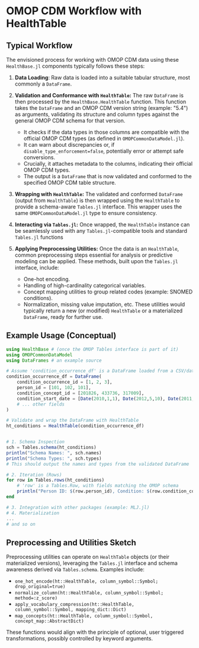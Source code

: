 # OMOP CDM Workflow with HealthTable

## Typical Workflow

The envisioned process for working with OMOP CDM data using these `HealthBase.jl` components typically follows these steps:

1.  **Data Loading**:
    Raw data is loaded into a suitable tabular structure, most commonly a `DataFrame`.

2.  **Validation and Conformance with `HealthTable`:**
    The raw `DataFrame` is then processed by the `HealthBase.HealthTable` function. This function takes the `DataFrame` and an OMOP CDM version string (example: "5.4") as arguments, validating its structure and column types against the general OMOP CDM schema for that version.
    *   It checks if the data types in those columns are compatible with the official OMOP CDM types (as defined in `OMOPCommonDataModel.jl`).
    *   It can warn about discrepancies or, if `disable_type_enforcement=false`, potentially error or attempt safe conversions.
    *   Crucially, it attaches metadata to the columns, indicating their official OMOP CDM types.
    *   The output is a `DataFrame` that is now validated and conformed to the specified OMOP CDM table structure.

3.  **Wrapping with `HealthTable`:**
    The validated and conformed `DataFrame` (output from `HealthTable`) is then wrapped using the `HealthTable` to provide a schema-aware `Tables.jl` interface. This wrapper uses the same `OMOPCommonDataModel.jl` type to ensure consistency.

4.  **Interacting via `Tables.jl`:**
    Once wrapped, the `HealthTable` instance can be seamlessly used with any `Tables.jl`-compatible tools and standard `Tables.jl` functions

5.  **Applying Preprocessing Utilities:**
    Once the data is an `HealthTable`, common preprocessing steps essential for analysis or predictive modeling can be applied. These methods, built upon the `Tables.jl` interface, include:
    *   One-hot encoding.
    *   Handling of high-cardinality categorical variables.
    *   Concept mapping utilities to group related codes (example: SNOMED conditions).
    *   Normalization, missing value imputation, etc.
    These utilities would typically return a new (or modified) `HealthTable` or a materialized `DataFrame`, ready for further use.


## Example Usage (Conceptual)

```julia
using HealthBase # (once the OMOP Tables interface is part of it)
using OMOPCommonDataModel
using DataFrames # an example source

# Assume 'condition_occurrence_df' is a DataFrame loaded from a CSV/database
condition_occurrence_df = DataFrame(
    condition_occurrence_id = [1, 2, 3],
    person_id = [101, 102, 101],
    condition_concept_id = [201826, 433736, 317009],
    condition_start_date = [Date(2010,1,1), Date(2012,5,10), Date(2011,3,15)]
    # ... other fields
)

# Validate and wrap the DataFrame with HealthTable
ht_conditions = HealthTable(condition_occurrence_df)


# 1. Schema Inspection
sch = Tables.schema(ht_conditions)
println("Schema Names: ", sch.names)
println("Schema Types: ", sch.types)
# This should output the names and types from the validated DataFrame

# 2. Iteration (Rows)
for row in Tables.rows(ht_conditions)
    # 'row' is a Tables.Row, with fields matching the OMOP schema
    println("Person ID: $(row.person_id), Condition: $(row.condition_concept_id)")
end

# 3. Integration with other packages (example: MLJ.jl)
# 4. Materialization
...
# and so on
```

## Preprocessing and Utilities Sketch

Preprocessing utilities can operate on `HealthTable` objects (or their materialized versions), leveraging the `Tables.jl` interface and schema awareness derived via `Tables.schema`. Examples include:

- `one_hot_encode(ht::HealthTable, column_symbol::Symbol; drop_original=true)`
- `normalize_column(ht::HealthTable, column_symbol::Symbol; method=:z_score)`
- `apply_vocabulary_compression(ht::HealthTable, column_symbol::Symbol, mapping_dict::Dict)`
- `map_concepts(ht::HealthTable, column_symbol::Symbol, concept_map::AbstractDict)`

These functions would align with the principle of optional, user triggered transformations, possibly controlled by keyword arguments.
